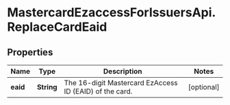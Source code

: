 # MastercardEzaccessForIssuersApi.ReplaceCardEaid

## Properties

Name | Type | Description | Notes
------------ | ------------- | ------------- | -------------
**eaid** | **String** | The 16-digit Mastercard EzAccess ID (EAID) of the card. | [optional] 


